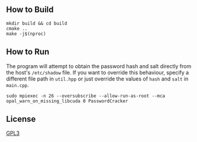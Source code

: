 ##  How to Build

```shell
mkdir build && cd build
cmake ..
make -j$(nproc)
```

## How to Run

The program will attempt to obtain the password hash and  salt directly from the host's `/etc/shadow` file. If you want to override this behaviour, specify a different file path in `util.hpp` or just override the values of `hash` and `salt` in `main.cpp`.

```shell
sudo mpiexec -n 26 --oversubscribe --allow-run-as-root --mca opal_warn_on_missing_libcuda 0 PasswordCracker
```

## License
[GPL3](https://www.gnu.org/licenses/gpl-3.0.en.html)
